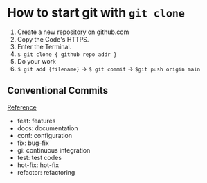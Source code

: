# How to start git with `git clone`

1. Create a new repository on github.com
2. Copy the Code's HTTPS.
3. Enter the Terminal.
4. `$ git clone { github repo addr }`
5. Do your work
6. `$ git add {filename}` -> `$ git commit` -> `$git push origin main`

## Conventional Commits

[Reference](https://www.conventionalcommits.org/en/v1.0.0/)

- feat: features
- docs: documentation
- conf: configuration
- fix: bug-fix
- gi: continuous integration
- test: test codes
- hot-fix: hot-fix
- refactor: refactoring

